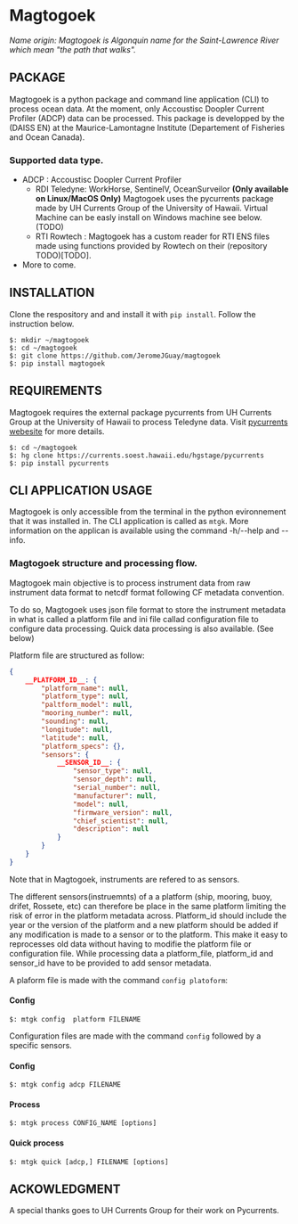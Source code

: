 # Magtogoek 
*Name origin: Magtogoek is Algonquin name for the Saint-Lawrence River which mean "the path that walks".*

## PACKAGE
Magtogoek is a python package and command line application (CLI) to process ocean data. At the moment,
only Accoustisc Doopler Current Profiler (ADCP) data can be processed. This package is developped by the (DAISS EN) at the Maurice-Lamontagne Institute (Departement of Fisheries and Ocean Canada).

### Supported data type.
* ADCP : Accoustisc Doopler Current Profiler 
  - RDI Teledyne: WorkHorse, SentinelV, OceanSurveilor **(Only available on Linux/MacOS Only)**
    Magtogoek uses the pycurrents package made by UH Currents Group of the University of Hawaii.
    Virtual Machine can be easly install on Windows machine see below.(TODO)
  - RTI Rowtech : 
    Magtogoek has a custom reader for RTI ENS files made using functions provided by Rowtech on
    their (repository TODO)[TODO].
* More to come.

## INSTALLATION
Clone the respository and and install it with `pip install`. Follow the instruction below. 

```shell
$: mkdir ~/magtogoek
$: cd ~/magtogoek
$: git clone https://github.com/JeromeJGuay/magtogoek
$: pip install magtogoek
```
## REQUIREMENTS
Magtogoek requires the external package pycurrents from UH Currents Group at the University of Hawaii to process Teledyne data. Visit [pycurrents webesite](https://currents.soest.hawaii.edu/ocn_data_analysis/installation.html) for more details.


```shell
$: cd ~/magtogoek
$: hg clone https://currents.soest.hawaii.edu/hgstage/pycurrents
$: pip install pycurrents
```

## CLI APPLICATION USAGE
Magtogoek is only accessible from the terminal in the python evironnement that it was installed in. 
The CLI application is called as `mtgk`. 
More information  on the applican is available using the command -h/--help and --info.

### Magtogoek structure and processing flow.
Magtogoek main objective is to process instrument data from raw instrument data format to netcdf format following CF metadata convention. 

To do so, Magtogoek uses json file format to store the instrument metadata in what is called a platform file and ini file callad configuration file to configure data processing. 
Quick data processing is also available. (See below)

Platform file are structured as follow:

```json
{
    __PLATFORM_ID__: {
        "platform_name": null,
        "platform_type": null,
        "paltform_model": null,
        "mooring_number": null,
        "sounding": null,
        "longitude": null,
        "latitude": null,
        "platform_specs": {},
        "sensors": {
            __SENSOR_ID__: {
                "sensor_type": null,
                "sensor_depth": null,
                "serial_number": null,
                "manufacturer": null,
                "model": null,
                "firmware_version": null,
                "chief_scientist": null,
                "description": null
            }
        }
    }
}
```
Note that in Magtogoek, instruments are refered to as sensors. 

The different sensors(instruemnts) of a a platform (ship, mooring, buoy, drifet, Rossete, etc) can therefore be place in the same platform limiting the risk of error in the platform metadata across. 
Platform\_id should include the year or the version of the platform and a new platform should be added if any modification is made to a sensor or to the platform.
This make it easy to reprocesses old data without having to modifie the platform file or configuration file. 
While processing data a platform\_file, platform\_id and sensor\_id have to be provided to add sensor metadata.

A plaform file is made with the command `config platoform`:
#### Config
```Shell
$: mtgk config  platform FILENAME 
```

Configuration files are made with the command `config` followed by a specific sensors.
                        
#### Config
```Shell
$: mtgk config adcp FILENAME 
```

#### Process
```Shell
$: mtgk process CONFIG_NAME [options]
```


#### Quick process
```Shell
$: mtgk quick [adcp,] FILENAME [options]
```






## ACKOWLEDGMENT
A special thanks goes to UH Currents Group for their work on Pycurrents.


